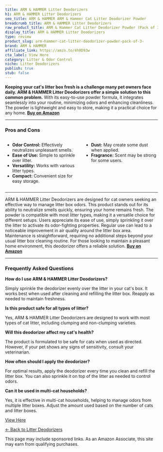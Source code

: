 ```yaml
---
title: ARM & HAMMER Litter Deodorizers
h1: ARM & HAMMER Litter Deodorizers
seo_title: ARM & HAMMER ARM & Hammer Cat Litter Deodorizer Powder
breadcrumb_title: ARM & HAMMER Litter Deodorizers
raw_product_title: ARM & Hammer Cat Litter Deodorizer Powder (Pack of 3)
display_title: ARM & HAMMER Litter Deodorizers
type: review
product_slug: arm-hammer-cat-litter-deodorizer-powder-pack-of-3-
brand: ARM & HAMMER
affiliate_link: https://amzn.to/4h0D93w
cta_label: View Here
category: Litter & Odor Control
niche: Litter Deodorizers
publish: true
stub: false
---
```


<div id="intro" class="full-width">
  <p><strong>Keeping your cat's litter box fresh is a challenge many pet owners face daily. ARM & HAMMER Litter Deodorizers offer a simple solution to this common problem.</strong> With its easy-to-use powder formula, it integrates seamlessly into your routine, minimizing odors and enhancing cleanliness. The powder is lightweight and easy to store, making it a practical choice for any home. <a href="https://amzn.to/4h0D93w" rel="nofollow sponsored noopener" target="_blank"><strong>Buy on Amazon</strong></a></p>
</div>

<hr />
<h3 id="pros-cons">Pros and Cons</h3>
<div class="pc-grid" style="display:grid;grid-template-columns:1fr 1fr;gap:16px;">
  <ul>
    <li><strong>Odor Control:</strong> Effectively neutralizes unpleasant smells.</li>
    <li><strong>Ease of Use:</strong> Simple to sprinkle over litter.</li>
    <li><strong>Versatility:</strong> Works with various litter types.</li>
    <li><strong>Compact:</strong> Convenient size for easy storage.</li>
  </ul>
  <ul>
    <li><strong>Dust:</strong> May create some dust when applied.</li>
    <li><strong>Fragrance:</strong> Scent may be strong for some users.</li>
  </ul>
</div>
<hr />

<div class="full-width">
  <p>ARM & HAMMER Litter Deodorizers are designed for cat owners seeking an effective way to manage litter box odors. This product stands out for its ability to neutralize smells quickly, ensuring your home remains fresh. The powder is compatible with most litter types, making it a versatile choice for different setups. Users appreciate its ease of use, simply sprinkling it over the litter to activate its odor-fighting properties. Regular use can lead to a noticeable improvement in air quality around the litter box area. Maintenance is straightforward, requiring no additional steps beyond your usual litter box cleaning routine. For those looking to maintain a pleasant home environment, this deodorizer offers a reliable solution. <a href="https://amzn.to/4h0D93w" rel="nofollow sponsored noopener" target="_blank"><strong>Buy on Amazon</strong></a></p>
</div>

<hr />
<h3 id="faqs">Frequently Asked Questions</h3>

<p><strong>How do I use ARM & HAMMER Litter Deodorizers?</strong></p>
<p>Simply sprinkle the deodorizer evenly over the litter in your cat's box. It works best when used after cleaning and refilling the litter box. Reapply as needed to maintain freshness.</p>

<p><strong>Is this product safe for all types of litter?</strong></p>
<p>Yes, ARM & HAMMER Litter Deodorizers are designed to work with most types of cat litter, including clumping and non-clumping varieties.</p>

<p><strong>Will this deodorizer affect my cat's health?</strong></p>
<p>The product is formulated to be safe for cats when used as directed. However, if your pet shows any signs of sensitivity, consult your veterinarian.</p>

<p><strong>How often should I apply the deodorizer?</strong></p>
<p>For optimal results, apply the deodorizer every time you clean and refill the litter box. You can also sprinkle it on top of the litter as needed to control odors.</p>

<p><strong>Can it be used in multi-cat households?</strong></p>
<p>Yes, it is effective in multi-cat households, helping to manage odors from multiple litter boxes. Adjust the amount used based on the number of cats and litter boxes.</p>
<p><a class="btn" href="https://amzn.to/4h0D93w" target="_blank" rel="nofollow sponsored noopener">View Here</a></p>
<p><a href="/roundups/litter-odor-control/litter-deodorizers/">← Back to Litter Deodorizers</a></p>
<aside class="disclosure">This page may include sponsored links. As an Amazon Associate, this site may earn from qualifying purchases.</aside>
